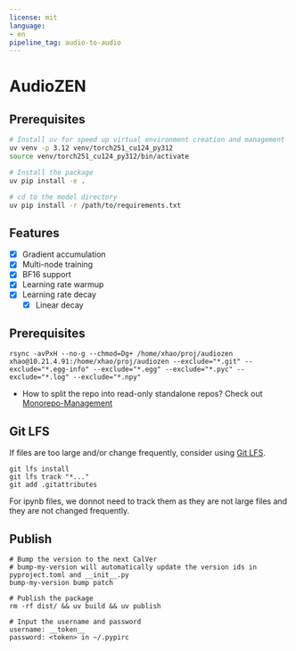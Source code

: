 ```yaml
---
license: mit
language:
- en
pipeline_tag: audio-to-audio
---
```

# AudioZEN

## Prerequisites

```bash
# Install uv for speed up virtual environment creation and management
uv venv -p 3.12 venv/torch251_cu124_py312
source venv/torch251_cu124_py312/bin/activate

# Install the package
uv pip install -e .

# cd to the model directory
uv pip install -r /path/to/requirements.txt
```

## Features

- [x] Gradient accumulation
- [x] Multi-node training
- [x] BF16 support
- [x] Learning rate warmup
- [x] Learning rate decay
  - [x] Linear decay

## Prerequisites

```shell
rsync -avPxH --no-g --chmod=Dg+ /home/xhao/proj/audiozen xhao@10.21.4.91:/home/xhao/proj/audiozen --exclude="*.git" --exclude="*.egg-info" --exclude="*.egg" --exclude="*.pyc" --exclude="*.log" --exclude="*.npy"
```

- How to split the repo into read-only standalone repos? Check out [Monorepo-Management](https://github.com/haoxiangsnr/audiozen/wiki/Monorepo-Management)

## Git LFS

If files are too large and/or change frequently, consider using [Git LFS](https://git-lfs.github.com/).

```shell
git lfs install
git lfs track "*..."
git add .gitattributes
```

For ipynb files, we donnot need to track them as they are not large files and they are not changed frequently.

## Publish

```shell
# Bump the version to the next CalVer
# bump-my-version will automatically update the version ids in pyproject.toml and __init__.py
bump-my-version bump patch

# Publish the package
rm -rf dist/ && uv build && uv publish

# Input the username and password
username: __token__
password: <token> in ~/.pypirc
```